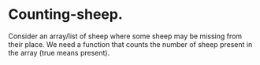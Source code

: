 # Counting-sheep.
Consider an array/list of sheep where some sheep may be missing from their place. We need a function that counts the number of sheep present in the array (true means present).
